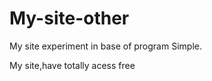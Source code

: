 # My-site-other
My site experiment in base of program Simple.

<html>
  <title> My experiment </title>
<body>
  <pt> My site,have totally acess free</pt>
</body>
  <body> </colorground='black>
</color=text'white>
</html>
